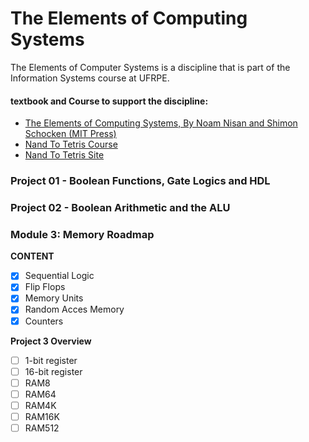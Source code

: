 # The Elements of Computing Systems
The Elements of Computer Systems is a discipline that is part of the Information Systems course at UFRPE.
#### textbook and Course to support the discipline:
- [The Elements of Computing Systems, By Noam Nisan and Shimon Schocken (MIT Press)](https://www.amazon.com.br/Elements-Computing-Systems-Building-Principles/dp/0262640686)
- [Nand To Tetris Course](https://www.coursera.org/learn/build-a-computer)
- [Nand To Tetris Site](https://www.nand2tetris.org/)

### Project 01 - Boolean Functions, Gate Logics and HDL

### Project 02 - Boolean Arithmetic and the ALU

### Module 3: Memory Roadmap

**CONTENT**
- [X] Sequential Logic
- [X] Flip Flops
- [X] Memory Units
- [X] Random Acces Memory
- [X] Counters

**Project 3 Overview**
- [ ] 1-bit register
- [ ] 16-bit register
- [ ] RAM8
- [ ] RAM64
- [ ] RAM4K
- [ ] RAM16K
- [ ] RAM512
